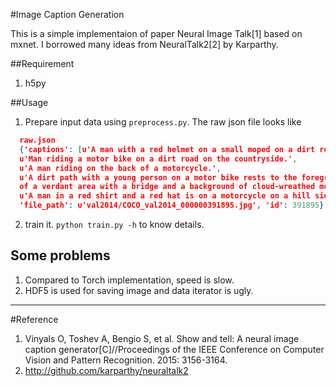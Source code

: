 #Image Caption Generation

This is a simple implementaion of paper Neural Image Talk[1] based on mxnet.
I borrowed many ideas from NeuralTalk2[2] by Karparthy.

##Requirement
1. h5py

##Usage
1. Prepare input data using `preprocess.py`. The raw json file looks like
```json
  raw.json
  {'captions': [u'A man with a red helmet on a small moped on a dirt road. ',
  u'Man riding a motor bike on a dirt road on the countryside.',
  u'A man riding on the back of a motorcycle.',
  u'A dirt path with a young person on a motor bike rests to the foreground
  of a verdant area with a bridge and a background of cloud-wreathed mountains. ',
  u'A man in a red shirt and a red hat is on a motorcycle on a hill side.'],
  'file_path': u'val2014/COCO_val2014_000000391895.jpg', 'id': 391895}
```
2. train it. `python train.py -h` to know details.

## Some problems
1. Compared to Torch implementation, speed is slow.
2. HDF5 is used for saving image and data iterator is ugly.

---
#Reference
1. Vinyals O, Toshev A, Bengio S, et al. Show and tell: A neural image caption generator[C]//Proceedings of the IEEE Conference on Computer Vision and Pattern Recognition. 2015: 3156-3164.
2. http://github.com/karparthy/neuraltalk2
